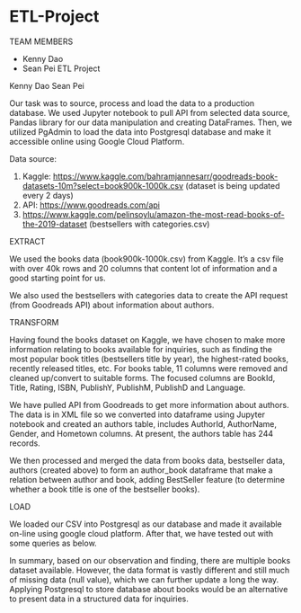 # ETL-Project


TEAM MEMBERS
  * Kenny Dao
  * Sean Pei
ETL Project

Kenny Dao
Sean Pei

Our task was to source, process and load the data to a production database. We used Jupyter notebook to pull API from selected data source, Pandas library for our data manipulation and creating DataFrames. Then, we utilized PgAdmin to load the data into Postgresql database and make it accessible online using Google Cloud Platform. 

Data source:

1.	Kaggle: https://www.kaggle.com/bahramjannesarr/goodreads-book-datasets-10m?select=book900k-1000k.csv (dataset is being updated every 2 days)
2.	API: https://www.goodreads.com/api
3.	https://www.kaggle.com/pelinsoylu/amazon-the-most-read-books-of-the-2019-dataset (bestsellers with categories.csv)


EXTRACT

We used the books data (book900k-1000k.csv) from Kaggle. It’s a csv file with over 40k rows and 20 columns that content lot of information and a good starting point for us.

We also used the bestsellers with categories data to create the API request (from Goodreads API) about information about authors.

TRANSFORM

Having found the books dataset on Kaggle, we have chosen to make more information relating to books available for inquiries, such as finding the most popular book titles (bestsellers title by year), the highest-rated books, recently released titles, etc. For books table, 11 columns were removed and cleaned up/convert to suitable forms. The focused columns are BookId, Title, Rating, ISBN, PublishY, PublishM, PublishD and Language.

We have pulled API from Goodreads to get more information about authors. The data is in XML file so we converted into dataframe using Jupyter notebook and created an authors table, includes AuthorId, AuthorName, Gender, and Hometown columns. At present, the authors table has 244 records.
 

 


We then processed and merged the data from books data, bestseller data, authors (created above) to form an author_book dataframe that make a relation between  author and book, adding BestSeller feature (to determine whether a book title is one of the bestseller books).
 

 


LOAD

We loaded our CSV into Postgresql as our database and made it available on-line using google cloud platform. After that, we have tested out with some queries as below.

In summary, based on our observation and finding, there are multiple books dataset available. However, the data format is vastly different and still much of missing data (null value), which we can further update a long the way. Applying Postgresql to store database about books would be an alternative to present data in a structured data for inquiries.

   






